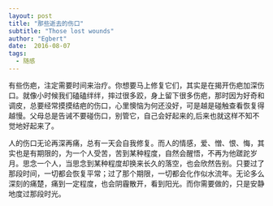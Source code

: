```yaml
---
layout: post
title: "那些逝去的伤口"
subtitle: "Those lost wounds"
author: "Egbert"
date:  2016-08-07
tags:
  - 随感
---
```


有些伤疤，注定需要时间来治疗。你想要马上修复它们，其实是在揭开伤疤加深伤口。就像小时候我们磕磕绊绊，摔过很多跤，身上留下很多伤疤，那时因为好奇和调皮，总要经常摸摸结疤的伤口，心里懊恼为何还没好，可是越是碰触查看恢复得越慢。父母总是告诫不要碰伤口，别管它，自己会好起来的,后来也就这样不知不觉地好起来了。

人的伤口无论再深再痛，总有一天会自我修复。而人的情感，爱、憎、恨、悔，其实也是有期限的，为一个人受苦，苦到某种程度，自然会醒悟，不再为他蹉跎岁月。思念一个人，当思念到某种程度却换来长久的落空，也会欣然告别。只要过了那段时间，一切都会恢复平常；过了那个期限，一切都会化作似水流年。无论多么深刻的痛楚，痛到一定程度，也会阴霾散开，看到阳光。而你需要做的，只是安静地度过那段时光。